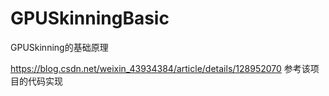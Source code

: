 # GPUSkinningBasic
GPUSkinning的基础原理

https://blog.csdn.net/weixin_43934384/article/details/128952070
参考该项目的代码实现
